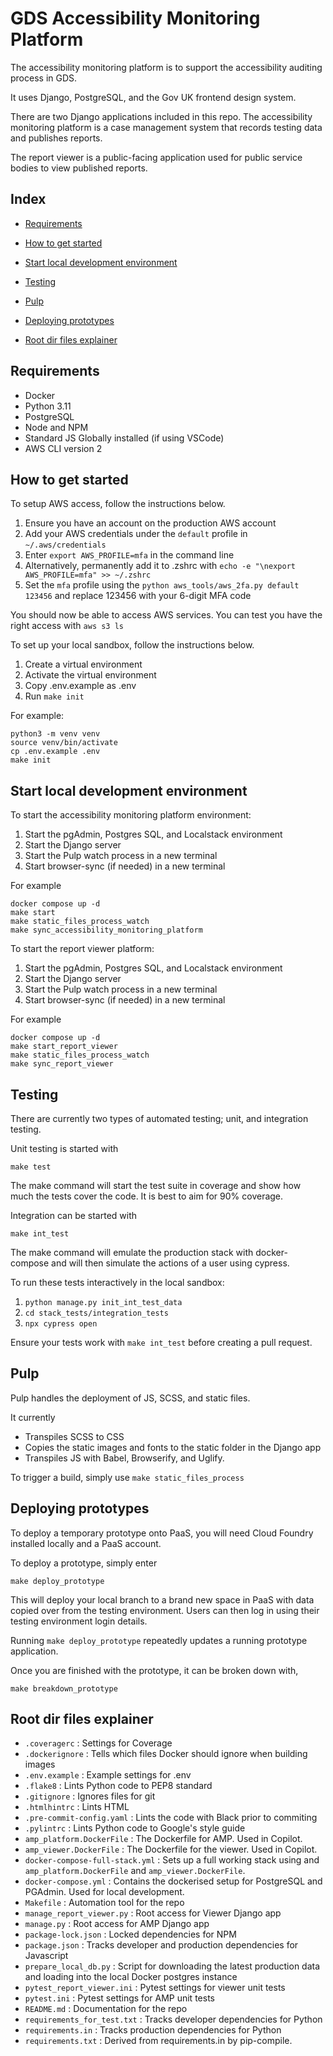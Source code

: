 # GDS Accessibility Monitoring Platform

The accessibility monitoring platform is to support the accessibility auditing process in GDS.

It uses Django, PostgreSQL, and the Gov UK frontend design system.

There are two Django applications included in this repo. The accessibility monitoring platform is a case management system that records testing data and publishes reports.

The report viewer is a public-facing application used for public service bodies to view published reports.

## Index

- [Requirements](#Requirements)

- [How to get started](#How-to-get-started)

- [Start local development environment](#Start-local-development-environment)

- [Testing](#Testing)

- [Pulp](#Pulp)

- [Deploying prototypes](#Deploying-prototypes)

- [Root dir files explainer](#Root-dir-files-explainer)

## Requirements

- Docker
- Python 3.11
- PostgreSQL
- Node and NPM
- Standard JS Globally installed (if using VSCode)
- AWS CLI version 2

## How to get started

To setup AWS access, follow the instructions below.

1. Ensure you have an account on the production AWS account
2. Add your AWS credentials under the `default` profile in `~/.aws/credentials`
3. Enter `export AWS_PROFILE=mfa` in the command line
4. Alternatively, permanently add it to .zshrc with `echo -e "\nexport AWS_PROFILE=mfa" >> ~/.zshrc`
5. Set the `mfa` profile using the `python aws_tools/aws_2fa.py default 123456` and replace 123456 with your 6-digit MFA code

You should now be able to access AWS services. You can test you have the right access with `aws s3 ls`

To set up your local sandbox, follow the instructions below.

1. Create a virtual environment
2. Activate the virtual environment
3. Copy .env.example as .env
4. Run `make init`

For example:

```
python3 -m venv venv
source venv/bin/activate
cp .env.example .env
make init
```

## Start local development environment

To start the accessibility monitoring platform environment:

1. Start the pgAdmin, Postgres SQL, and Localstack environment
2. Start the Django server
3. Start the Pulp watch process in a new terminal
4. Start browser-sync (if needed) in a new terminal

For example

```
docker compose up -d
make start
make static_files_process_watch
make sync_accessibility_monitoring_platform
```

To start the report viewer platform:

1. Start the pgAdmin, Postgres SQL, and Localstack environment
2. Start the Django server
3. Start the Pulp watch process in a new terminal
4. Start browser-sync (if needed) in a new terminal

For example

```
docker compose up -d
make start_report_viewer
make static_files_process_watch
make sync_report_viewer
```


## Testing

There are currently two types of automated testing; unit, and integration testing.

Unit testing is started with

```
make test
```

The make command will start the test suite in coverage and show how much the tests cover the code. It is best to aim for 90% coverage.

Integration can be started with

```
make int_test
```

The make command will emulate the production stack with docker-compose and will then simulate the actions of a user using cypress.

To run these tests interactively in the local sandbox:

1. `python manage.py init_int_test_data`
1. `cd stack_tests/integration_tests`
1. `npx cypress open`

Ensure your tests work with `make int_test` before creating a pull request.


## Pulp

Pulp handles the deployment of JS, SCSS, and static files.

It currently
- Transpiles SCSS to CSS
- Copies the static images and fonts to the static folder in the Django app
- Transpiles JS with Babel, Browserify, and Uglify.

To trigger a build, simply use `make static_files_process`

## Deploying prototypes

To deploy a temporary prototype onto PaaS, you will need Cloud Foundry installed locally and a PaaS account.

To deploy a prototype, simply enter

```
make deploy_prototype
```

This will deploy your local branch to a brand new space in PaaS with data copied over from the testing environment. Users can then log in using their testing environment login details.

Running `make deploy_prototype` repeatedly updates a running prototype application.

Once you are finished with the prototype, it can be broken down with,

```
make breakdown_prototype
```

## Root dir files explainer

- `.coveragerc` : Settings for Coverage
- `.dockerignore` : Tells which files Docker should ignore when building images
- `.env.example` : Example settings for .env
- `.flake8` : Lints Python code to PEP8 standard
- `.gitignore` : Ignores files for git
- `.htmlhintrc` : Lints HTML
- `.pre-commit-config.yaml` : Lints the code with Black prior to commiting
- `.pylintrc` : Lints Python code to Google's style guide
- `amp_platform.DockerFile` : The Dockerfile for AMP. Used in Copilot.
- `amp_viewer.DockerFile` : The Dockerfile for the viewer. Used in Copilot.
- `docker-compose-full-stack.yml` : Sets up a full working stack using and `amp_platform.DockerFile` and `amp_viewer.DockerFile`.
- `docker-compose.yml` : Contains the dockerised setup for PostgreSQL and PGAdmin. Used for local development.
- `Makefile` : Automation tool for the repo
- `manage_report_viewer.py` : Root access for Viewer Django app
- `manage.py` : Root access for AMP Django app
- `package-lock.json` : Locked dependencies for NPM
- `package.json` : Tracks developer and production dependencies for Javascript
- `prepare_local_db.py` : Script for downloading the latest production data and loading into the local Docker postgres instance
- `pytest_report_viewer.ini` : Pytest settings for viewer unit tests
- `pytest.ini` : Pytest settings for AMP unit tests
- `README.md` : Documentation for the repo
- `requirements_for_test.txt` : Tracks developer dependencies for Python
- `requirements.in` : Tracks production dependencies for Python
- `requirements.txt` : Derived from requirements.in by pip-compile.
